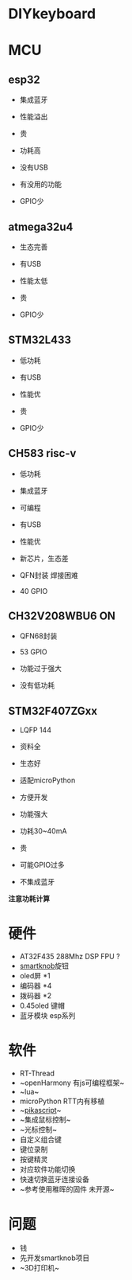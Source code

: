 # DIYkeyboard



# MCU

## esp32			

* 集成蓝牙

  

* 性能溢出

* 贵

* 功耗高

* 没有USB

* 有没用的功能 

* GPIO少
## atmega32u4
* 生态完善

* 有USB

  

* 性能太低

* 贵

* GPIO少
## STM32L433
* 低功耗

* 有USB

* 性能优

  

* 贵

* GPIO少


## CH583 risc-v  
* 低功耗

* 集成蓝牙

* 可编程

* 有USB

* 性能优

  

* 新芯片，生态差

* QFN封装 焊接困难

* 40 GPIO

## CH32V208WBU6 ON
* QFN68封装
* 53 GPIO



* 功能过于强大
* 没有低功耗

## STM32F407ZGxx

* LQFP 144
* 资料全
* 生态好
* 适配microPython
* 方便开发
* 功能强大



* 功耗30~40mA
* 贵
* 可能GPIO过多
* 不集成蓝牙

**注意功耗计算**


# 硬件
* AT32F435 288Mhz DSP FPU ?
* [smartknob](https://github.com/scottbez1/smartknob)旋钮
* oled屏 *1
* 编码器 *4
* 拨码器 *2
* 0.45oled 键帽
* 蓝牙模块 esp系列

# 软件
* RT-Thread
* ~openHarmony 有js可编程框架~
* ~lua~
* microPython RTT内有移植
* ~[pikascript](https://github.com/pikastech/pikascript/)~
* ~集成鼠标控制~
* ~光标控制~
* 自定义组合键
* 键位录制
* 按键精灵
* 对应软件功能切换
* 快速切换蓝牙连接设备
* ~参考使用稚晖的固件 未开源~

# 问题
* 钱
* 先开发smartknob项目
* ~3D打印机~
